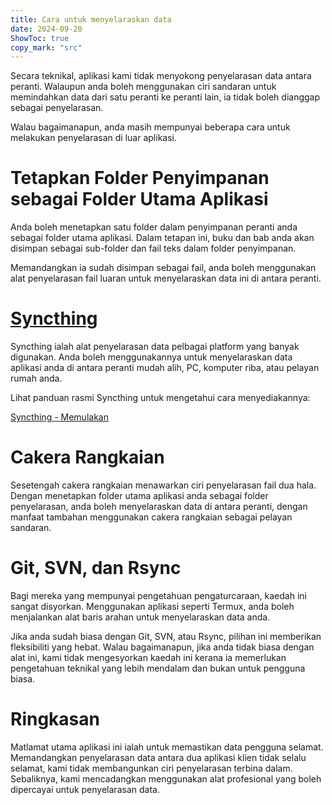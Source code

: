 ```yaml
---
title: Cara untuk menyelaraskan data  
date: 2024-09-20  
ShowToc: true
copy_mark: "src"
---
```


Secara teknikal, aplikasi kami tidak menyokong penyelarasan data antara peranti. Walaupun anda boleh menggunakan ciri sandaran untuk memindahkan data dari satu peranti ke peranti lain, ia tidak boleh dianggap sebagai penyelarasan.

Walau bagaimanapun, anda masih mempunyai beberapa cara untuk melakukan penyelarasan di luar aplikasi.

# Tetapkan Folder Penyimpanan sebagai Folder Utama Aplikasi

Anda boleh menetapkan satu folder dalam penyimpanan peranti anda sebagai folder utama aplikasi. Dalam tetapan ini, buku dan bab anda akan disimpan sebagai sub-folder dan fail teks dalam folder penyimpanan.

Memandangkan ia sudah disimpan sebagai fail, anda boleh menggunakan alat penyelarasan fail luaran untuk menyelaraskan data ini di antara peranti.

# [Syncthing](https://play.google.com/store/apps/details?id=com.nutomic.syncthingandroid)

Syncthing ialah alat penyelarasan data pelbagai platform yang banyak digunakan. Anda boleh menggunakannya untuk menyelaraskan data aplikasi anda di antara peranti mudah alih, PC, komputer riba, atau pelayan rumah anda.

Lihat panduan rasmi Syncthing untuk mengetahui cara menyediakannya:

[Syncthing - Memulakan](https://docs.syncthing.net/intro/getting-started.html#getting-started)

# Cakera Rangkaian

Sesetengah cakera rangkaian menawarkan ciri penyelarasan fail dua hala. Dengan menetapkan folder utama aplikasi anda sebagai folder penyelarasan, anda boleh menyelaraskan data di antara peranti, dengan manfaat tambahan menggunakan cakera rangkaian sebagai pelayan sandaran.

# Git, SVN, dan Rsync

Bagi mereka yang mempunyai pengetahuan pengaturcaraan, kaedah ini sangat disyorkan. Menggunakan aplikasi seperti Termux, anda boleh menjalankan alat baris arahan untuk menyelaraskan data anda.

Jika anda sudah biasa dengan Git, SVN, atau Rsync, pilihan ini memberikan fleksibiliti yang hebat. Walau bagaimanapun, jika anda tidak biasa dengan alat ini, kami tidak mengesyorkan kaedah ini kerana ia memerlukan pengetahuan teknikal yang lebih mendalam dan bukan untuk pengguna biasa.

# Ringkasan

Matlamat utama aplikasi ini ialah untuk memastikan data pengguna selamat. Memandangkan penyelarasan data antara dua aplikasi klien tidak selalu selamat, kami tidak membangunkan ciri penyelarasan terbina dalam. Sebaliknya, kami mencadangkan menggunakan alat profesional yang boleh dipercayai untuk penyelarasan data.
